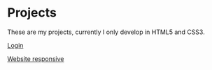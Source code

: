 # Projects
 
 These are my projects, currently I only develop in HTML5 and CSS3.

[Login](https://marceloverass.github.io/projects/tela-de-login/)

[Website responsive](https://marceloverass.github.io/projects/android-page/)
